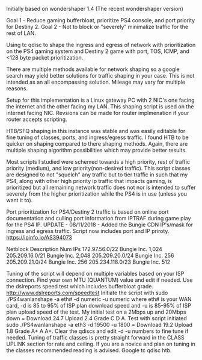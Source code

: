 Initially based on wondershaper 1.4 (The recent wondershaper version)

Goal 1 - Reduce gaming bufferbloat, prioritize PS4 console, and port priority for Destiny 2.
Goal 2 - Not to block or "severely" minimalize traffic for the rest of LAN.

Using tc qdisc to shape the ingress and egress of network with prioritization on the PS4 gaming system and Destiny 2 game with port, TOS, ICMP, and <128 byte packet prioritization.

There are multiple methods available for network shaping so a google search may yield better solutions for traffic shaping in your case. This is not intended as an all encompassing solution. Mileage may vary for multiple reasons.

Setup for this implementation is a Linux gateway PC with 2 NIC's one facing the internet and the other facing my LAN.
This shaping script is used on the internet facing NIC. Revsions can be made for router implmenation if your router accepts scripting.

HTB/SFQ shaping in this instance was stable and was easily editable for fine tuning of classes, ports, and ingress/egress traffic.
I found HTB to be quicker on shaping compared to there shaping methods.
Again, there are multiple shaping algorithm possibilities which may provide better results.

Most scripts I studied were schemed towards a high priority, rest of traffic priority (medium), and low priority(non-desired traffic). This script classes are designed to not "squelch" any traffic but to tier traffic in such that my PS4, along with other high priority ip traffic that impacts gaming, is prioritized but all remaining network traffic does not nor is intended to suffer severely from the higher prioritization while the PS4 is in use (unless you want it to).

Port prioritization for PS4/Destiny 2 traffic is based on online port documentation and culling port information from IPTRAF during game play for the PS4 IP.
UPDATE - 08/11/2018 - Added the Bungie CDN IP's/mask for ingress and egress traffic. Script now includes port and IP priroty.
https://ipinfo.io/AS394073

Netblock 	      Description 	Num IPs
172.97.56.0/22  	Bungie Inc. 	1,024
205.209.16.0/21 	Bungie Inc. 	2,048
205.209.20.0/24 	Bungie Inc. 	256
205.209.21.0/24 	Bungie Inc. 	256
205.234.118.0/23 	Bungie Inc. 	512 

Tuning of the script will depend on multiple variables based on your ISP connection. 
Find your own MTU (QUANTUM) value and edit if needed.
Use the dslreports speed test which includes bufferbloat grade. http://www.dslreports.com/speedtest
Initiate the script with sudo ./PS4wanlanshape -a eth# -d numeric -u numeric where eth# is your WAN card, -d is 85 to 95% of ISP plan download speed and -u is 85-95% of ISP plan upload speed of the test.
My initial test on a 2Mbps up and 20Mbps down = Download 24.7 Upload 2.4 Grade C D A.
Test with script initiated sudo ./PS4wanlanshape -a eth3 -d 19500 -u 1800 = Download 19.2 Upload 1.8 Grade A+ A A+.
Clear the qdiscs and edit  -d -u numbers to fine tune if needed.
Tuning of traffic classes is pretty straight forward in the CLASS UPLINK section for rate and ceiling.
If you are a novice and plan on tuning in the classes recommended reading is advised. Google tc qdisc htb.
